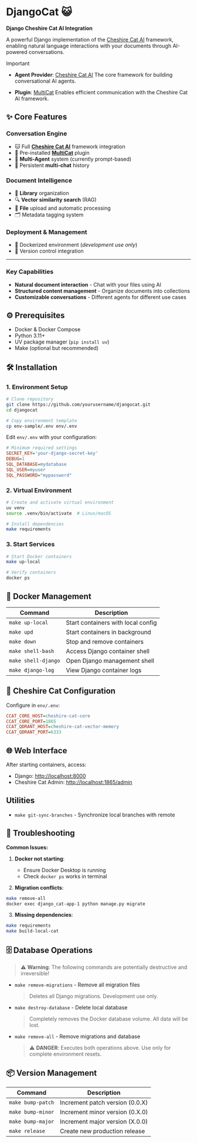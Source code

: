 # DjangoCat 😺

**Django Cheshire Cat AI Integration**

A powerful Django implementation of the [Cheshire Cat AI](https://github.com/cheshire-cat-ai/core) framework, enabling natural language interactions with your documents through AI-powered conversations.

> [!IMPORTANT]
>
> - **Agent Provider**: [Cheshire Cat AI](https://github.com/cheshire-cat-ai/core)
>   The core framework for building conversational AI agents.
>
> - **Plugin**: [MultiCat](https://github.com/davidebizzocchi/multicat)
>   Enables efficient communication with the Cheshire Cat AI framework.
>

## ✨ Core Features

### **Conversation Engine**

- 🐱 Full **[Cheshire Cat AI](https://github.com/cheshire-cat-ai/core)** framework integration
- 🦹 Pre-installed **[MultiCat](https://github.com/davidebizzocchi/multicat)** plugin
- 🤖 **Multi-Agent** system (currently prompt-based)
- 💬 Persistent **multi-chat** history

### **Document Intelligence**

- 📂 **Library** organization
- 🔍 **Vector similarity search** (RAG)
- 📁 **File** upload and automatic processing
- 🗂️ Metadata tagging system

### **Deployment & Management**

- 🐳 Dockerized environment (*development use only*)
- 🔄 Version control integration

---

### **Key Capabilities**

- **Natural document interaction** - Chat with your files using AI
- **Structured content management** - Organize documents into collections
- **Customizable conversations** - Different agents for different use cases

## ⚙️ Prerequisites

- Docker & Docker Compose
- Python 3.11+
- UV package manager (`pip install uv`)
- Make (optional but recommended)

## 🛠️ Installation

### 1. Environment Setup

```sh
# Clone repository
git clone https://github.com/yourusername/djangocat.git
cd djangocat

# Copy environment template
cp env-sample/.env env/.env
```

Edit `env/.env` with your configuration:

```ini
# Minimum required settings
SECRET_KEY='your-django-secret-key'
DEBUG=1
SQL_DATABASE=mydatabase
SQL_USER=myuser
SQL_PASSWORD="mypassword"
```

### 2. Virtual Environment

```sh
# Create and activate virtual environment
uv venv
source .venv/bin/activate  # Linux/macOS

# Install dependencies
make requirements
```

### 3. Start Services

```sh
# Start Docker containers
make up-local

# Verify containers
docker ps
```

## 🐳 Docker Management

| Command               | Description                                  |
|-----------------------|----------------------------------------------|
| `make up-local`       | Start containers with local config          |
| `make upd`            | Start containers in background              |
| `make down`           | Stop and remove containers                  |
| `make shell-bash`     | Access Django container shell               |
| `make shell-django`   | Open Django management shell                |
| `make django-log`     | View Django container logs                  |

## 🔄 Cheshire Cat Configuration

Configure in `env/.env`:

```ini
CCAT_CORE_HOST=cheshire-cat-core
CCAT_CORE_PORT=1865
CCAT_QDRANT_HOST=cheshire-cat-vector-memory
CCAT_QDRANT_PORT=6333
```

## 🌐 Web Interface

After starting containers, access:

- Django: <http://localhost:8000>
- Cheshire Cat Admin: <http://localhost:1865/admin>

## Utilities

- `make git-sync-branches` - Synchronize local branches with remote

## 🔧 Troubleshooting

**Common Issues:**

1. **Docker not starting**:
   - Ensure Docker Desktop is running
   - Check `docker ps` works in terminal

2. **Migration conflicts**:

```sh
make remove-all
docker exec django_cat-app-1 python manage.py migrate
```

3. **Missing dependencies**:

```sh
make requirements
make build-local-cat
```

## 🗄️ Database Operations

> ⚠️ **Warning**: The following commands are potentially destructive and irreversible!

- `make remove-migrations` - Remove all migration files
  > Deletes all Django migrations. Development use only.

- `make destroy-database` - Delete local database
  > Completely removes the Docker database volume. All data will be lost.

- `make remove-all` - Remove migrations and database
  > ⚠️ **DANGER**: Executes both operations above. Use only for complete environment resets.

## 📦 Version Management

| Command             | Description                      |
|---------------------|----------------------------------|
| `make bump-patch`   | Increment patch version (0.0.X)  |
| `make bump-minor`   | Increment minor version (0.X.0)  |
| `make bump-major`   | Increment major version (X.0.0)  |
| `make release`      | Create new production release    |
